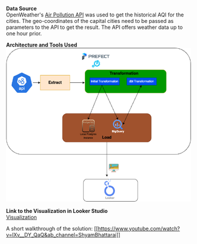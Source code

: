 **Data Source**  
OpenWeather's [Air Pollution API](https://openweathermap.org/api/air-pollution) was used to get the historical AQI for the cities. The geo-coordinates of the capital cities need to be passed as parameters to the API to get the result. The API offers weather data up to one hour prior.

**Architecture and Tools Used**  
![The high level architecture used for ETL + Visualization](./readme_images/images/AQI_Architecture.png)

**Link to the Visualization in Looker Studio**  
[Visualization]([https://lookerstudio.google.com/reporting/e34ade9a-d478-46d0-8531-1f9b62acbe02/page/P67mD](https://lookerstudio.google.com/reporting/e34ade9a-d478-46d0-8531-1f9b62acbe02/page/P67mD))

A short walkthrough of the solution:
[[https://www.youtube.com/watch?v=lXv__DY_QaQ&ab_channel=ShyamBhattarai]]
